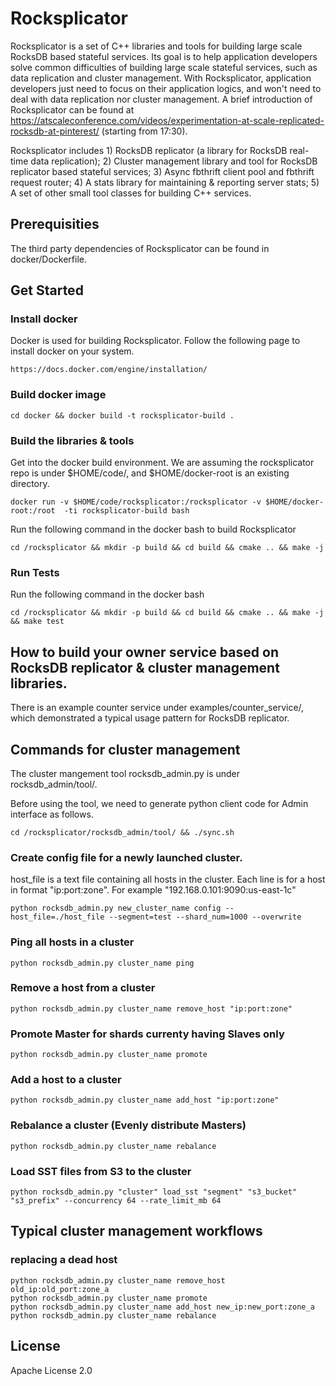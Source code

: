 # Rocksplicator

Rocksplicator is a set of C++ libraries and tools for building large scale RocksDB based stateful services. Its goal is to help application developers solve common difficulties of building large scale stateful services, such as data replication and cluster management. With Rocksplicator, application developers just need to focus on their application logics, and won't need to deal with data replication nor cluster management. A brief introduction of Rocksplicator can be found at https://atscaleconference.com/videos/experimentation-at-scale-replicated-rocksdb-at-pinterest/ (starting from 17:30).

Rocksplicator includes 1) RocksDB replicator (a library for RocksDB real-time data replication); 2) Cluster management library and tool for RocksDB replicator based stateful services; 3) Async fbthrift client pool and fbthrift request router; 4) A stats library for maintaining & reporting server stats; 5) A set of other small tool classes for building C++ services.

## Prerequisities

The third party dependencies of Rocksplicator can be found in docker/Dockerfile.

## Get Started

### Install docker
Docker is used for building Rocksplicator. Follow the following page to install docker on your system.

```
https://docs.docker.com/engine/installation/
```

### Build docker image

```
cd docker && docker build -t rocksplicator-build .
```

### Build the libraries & tools

Get into the docker build environment. We are assuming the rocksplicator repo is under $HOME/code/, and $HOME/docker-root is an existing directory.
```
docker run -v $HOME/code/rocksplicator:/rocksplicator -v $HOME/docker-root:/root  -ti rocksplicator-build bash
```

Run the following command in the docker bash to build Rocksplicator
```
cd /rocksplicator && mkdir -p build && cd build && cmake .. && make -j
```

### Run Tests

Run the following command in the docker bash
```
cd /rocksplicator && mkdir -p build && cd build && cmake .. && make -j && make test
```

## How to build your owner service based on RocksDB replicator & cluster management libraries.
There is an example counter service under examples/counter_service/, which demonstrated a typical usage pattern for RocksDB replicator.

## Commands for cluster management
The cluster mangement tool rocksdb_admin.py is under rocksdb_admin/tool/.

Before using the tool, we need to generate python client code for Admin interface as follows.
```
cd /rocksplicator/rocksdb_admin/tool/ && ./sync.sh
```

### Create config file for a newly launched cluster.
host_file is a text file containing all hosts in the cluster. Each line is for a host in format "ip:port:zone". For example "192.168.0.101:9090:us-east-1c"
```
python rocksdb_admin.py new_cluster_name config --host_file=./host_file --segment=test --shard_num=1000 --overwrite
```

### Ping all hosts in a cluster
```
python rocksdb_admin.py cluster_name ping
```

### Remove a host from a cluster
```
python rocksdb_admin.py cluster_name remove_host "ip:port:zone"
```

### Promote Master for shards currenty having Slaves only
```
python rocksdb_admin.py cluster_name promote
```

### Add a host to a cluster
```
python rocksdb_admin.py cluster_name add_host "ip:port:zone"
```

### Rebalance a cluster (Evenly distribute Masters)
```
python rocksdb_admin.py cluster_name rebalance
```

### Load SST files from S3 to the cluster
```
python rocksdb_admin.py "cluster" load_sst "segment" "s3_bucket" "s3_prefix" --concurrency 64 --rate_limit_mb 64
```

## Typical cluster management workflows

### replacing a dead host
```
python rocksdb_admin.py cluster_name remove_host old_ip:old_port:zone_a
python rocksdb_admin.py cluster_name promote
python rocksdb_admin.py cluster_name add_host new_ip:new_port:zone_a
python rocksdb_admin.py cluster_name rebalance
```

## License

Apache License 2.0

